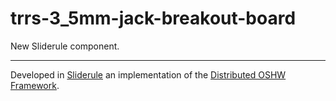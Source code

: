 # trrs-3_5mm-jack-breakout-board
New Sliderule component.

---
Developed in [Sliderule](http://sliderule.io) an implementation of the [Distributed OSHW Framework](http://dof.sliderule.io).
